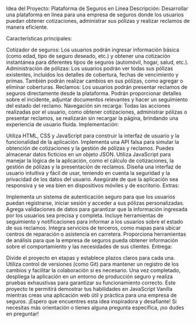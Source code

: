 Idea del Proyecto: Plataforma de Seguros en Línea
Descripción:
Desarrollar una plataforma en línea para una empresa de seguros donde los usuarios puedan obtener cotizaciones, administrar sus pólizas y realizar reclamos de manera eficiente.

Características principales:

Cotizador de seguros: Los usuarios podrán ingresar información básica (como edad, tipo de seguro deseado, etc.) y obtener una cotización instantánea para diferentes tipos de seguros (automóvil, hogar, salud, etc.).
Administración de pólizas: Los usuarios podrán ver todas sus pólizas existentes, incluidos los detalles de cobertura, fechas de vencimiento y primas. También podrán realizar cambios en sus pólizas, como agregar o eliminar coberturas.
Reclamos: Los usuarios podrán presentar reclamos de seguros directamente desde la plataforma. Podrán proporcionar detalles sobre el incidente, adjuntar documentos relevantes y hacer un seguimiento del estado del reclamo.
Navegación sin recarga: Todas las acciones realizadas por el usuario, como obtener cotizaciones, administrar pólizas o presentar reclamos, se realizarán sin recargar la página, brindando una experiencia de usuario fluida.
Implementación:

Utiliza HTML, CSS y JavaScript para construir la interfaz de usuario y la funcionalidad de la aplicación.
Implementa una API falsa para simular la obtención de cotizaciones y la gestión de pólizas y reclamos. Puedes almacenar datos ficticios en un objeto JSON.
Utiliza JavaScript para manejar la lógica de la aplicación, como el cálculo de cotizaciones, la gestión de pólizas y la presentación de reclamos.
Diseña una interfaz de usuario intuitiva y fácil de usar, teniendo en cuenta la seguridad y la privacidad de los datos del usuario.
Asegúrate de que la aplicación sea responsiva y se vea bien en dispositivos móviles y de escritorio.
Extras:

Implementa un sistema de autenticación seguro para que los usuarios puedan registrarse, iniciar sesión y acceder a sus pólizas personalizadas.
Agrega validaciones de datos para garantizar que la información ingresada por los usuarios sea precisa y completa.
Incluye herramientas de seguimiento y notificaciones para informar a los usuarios sobre el estado de sus reclamos.
Integra servicios de terceros, como mapas para ubicar centros de reparación o asistencia en carretera.
Proporciona herramientas de análisis para que la empresa de seguros pueda obtener información sobre el comportamiento y las necesidades de sus clientes.
Entrega:

Divide el proyecto en etapas y establece plazos claros para cada una.
Utiliza control de versiones (como Git) para mantener un registro de los cambios y facilitar la colaboración si es necesario.
Una vez completado, despliega la aplicación en un entorno de producción seguro y realiza pruebas exhaustivas para garantizar su funcionamiento correcto.
Este proyecto te permitirá demostrar tus habilidades en JavaScript Vanilla mientras creas una aplicación web útil y práctica para una empresa de seguros. ¡Espero que encuentres esta idea inspiradora y desafiante! Si necesitas más orientación o tienes alguna pregunta específica, ¡no dudes en preguntar!
